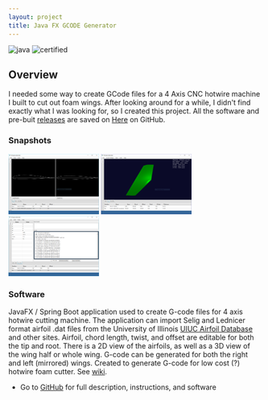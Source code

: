 ```yaml
---
layout: project
title: Java FX GCODE Generator
---
```

![java](https://forthebadge.com/images/badges/made-with-java.svg)
![certified](https://forthebadge.com/images/badges/approved-by-george-costanza.svg)


## Overview

I needed some way to create GCode files for a 4 Axis CNC hotwire machine I built to cut out foam wings.  After
looking around for a while, I didn't find exactly what I was looking for, so I created this project.  All the
software and pre-buit [releases](https://github.com/c-devine/WingGcodeBuilder/releases) are saved on [Here](https://github.com/c-devine/WingGcodeBuilder) on GitHub.

### Snapshots
<img src="https://raw.githubusercontent.com/c-devine/WingGcodeBuilder/snapshots/assets/img/2D.png?raw=true" width="180" height="120">
<img src="https://raw.githubusercontent.com/c-devine/WingGcodeBuilder/snapshots/assets/img/3D-v101.png?raw=true" width="180" height="120">
<img src="https://raw.githubusercontent.com/c-devine/WingGcodeBuilder/snapshots/assets/img/GCODE.png?raw=true" width="180" height="120">


### Software

JavaFX / Spring Boot application used to create G-code files for 4 axis hotwire cutting machine. The application can import Selig and Lednicer format airfoil .dat
files from the University of Illinois [UIUC Airfoil Database]( http://m-selig.ae.illinois.edu/ads/coord_database.html) and other sites. Airfoil, chord length, twist,
and offset are editable for both the tip and root.  There is a 2D view of the airfoils, as well as a 3D view of the wing half or whole
wing. G-code can be generated for both the right and left (mirrored) wings. Created to generate G-code for low cost (?) hotwire foam
cutter.  See [wiki](https://github.com/c-devine/WingGcodeBuilder/wiki).

- Go to  [GitHub](https://github.com/c-devine/WingGcodeBuilder) for full description, instructions, and software
